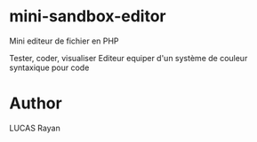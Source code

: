 # mini-sandbox-editor
Mini editeur de fichier en PHP

Tester, coder, visualiser
Editeur equiper d'un système de couleur syntaxique pour code

# Author
LUCAS Rayan
